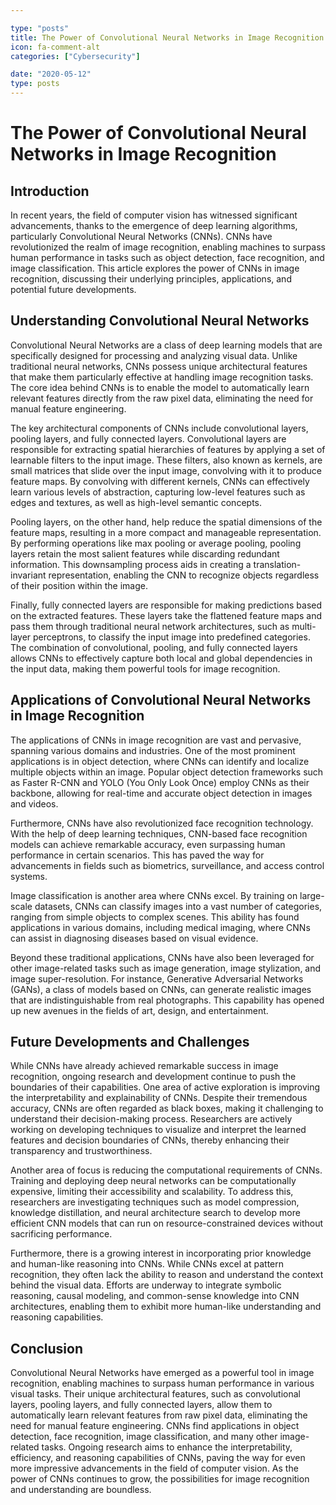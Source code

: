 ```yaml
---

type: "posts"
title: The Power of Convolutional Neural Networks in Image Recognition
icon: fa-comment-alt
categories: ["Cybersecurity"]

date: "2020-05-12"
type: posts
---
```





# The Power of Convolutional Neural Networks in Image Recognition

## Introduction

In recent years, the field of computer vision has witnessed significant advancements, thanks to the emergence of deep learning algorithms, particularly Convolutional Neural Networks (CNNs). CNNs have revolutionized the realm of image recognition, enabling machines to surpass human performance in tasks such as object detection, face recognition, and image classification. This article explores the power of CNNs in image recognition, discussing their underlying principles, applications, and potential future developments.

## Understanding Convolutional Neural Networks

Convolutional Neural Networks are a class of deep learning models that are specifically designed for processing and analyzing visual data. Unlike traditional neural networks, CNNs possess unique architectural features that make them particularly effective at handling image recognition tasks. The core idea behind CNNs is to enable the model to automatically learn relevant features directly from the raw pixel data, eliminating the need for manual feature engineering.

The key architectural components of CNNs include convolutional layers, pooling layers, and fully connected layers. Convolutional layers are responsible for extracting spatial hierarchies of features by applying a set of learnable filters to the input image. These filters, also known as kernels, are small matrices that slide over the input image, convolving with it to produce feature maps. By convolving with different kernels, CNNs can effectively learn various levels of abstraction, capturing low-level features such as edges and textures, as well as high-level semantic concepts.

Pooling layers, on the other hand, help reduce the spatial dimensions of the feature maps, resulting in a more compact and manageable representation. By performing operations like max pooling or average pooling, pooling layers retain the most salient features while discarding redundant information. This downsampling process aids in creating a translation-invariant representation, enabling the CNN to recognize objects regardless of their position within the image.

Finally, fully connected layers are responsible for making predictions based on the extracted features. These layers take the flattened feature maps and pass them through traditional neural network architectures, such as multi-layer perceptrons, to classify the input image into predefined categories. The combination of convolutional, pooling, and fully connected layers allows CNNs to effectively capture both local and global dependencies in the input data, making them powerful tools for image recognition.

## Applications of Convolutional Neural Networks in Image Recognition

The applications of CNNs in image recognition are vast and pervasive, spanning various domains and industries. One of the most prominent applications is in object detection, where CNNs can identify and localize multiple objects within an image. Popular object detection frameworks such as Faster R-CNN and YOLO (You Only Look Once) employ CNNs as their backbone, allowing for real-time and accurate object detection in images and videos.

Furthermore, CNNs have also revolutionized face recognition technology. With the help of deep learning techniques, CNN-based face recognition models can achieve remarkable accuracy, even surpassing human performance in certain scenarios. This has paved the way for advancements in fields such as biometrics, surveillance, and access control systems.

Image classification is another area where CNNs excel. By training on large-scale datasets, CNNs can classify images into a vast number of categories, ranging from simple objects to complex scenes. This ability has found applications in various domains, including medical imaging, where CNNs can assist in diagnosing diseases based on visual evidence.

Beyond these traditional applications, CNNs have also been leveraged for other image-related tasks such as image generation, image stylization, and image super-resolution. For instance, Generative Adversarial Networks (GANs), a class of models based on CNNs, can generate realistic images that are indistinguishable from real photographs. This capability has opened up new avenues in the fields of art, design, and entertainment.

## Future Developments and Challenges

While CNNs have already achieved remarkable success in image recognition, ongoing research and development continue to push the boundaries of their capabilities. One area of active exploration is improving the interpretability and explainability of CNNs. Despite their tremendous accuracy, CNNs are often regarded as black boxes, making it challenging to understand their decision-making process. Researchers are actively working on developing techniques to visualize and interpret the learned features and decision boundaries of CNNs, thereby enhancing their transparency and trustworthiness.

Another area of focus is reducing the computational requirements of CNNs. Training and deploying deep neural networks can be computationally expensive, limiting their accessibility and scalability. To address this, researchers are investigating techniques such as model compression, knowledge distillation, and neural architecture search to develop more efficient CNN models that can run on resource-constrained devices without sacrificing performance.

Furthermore, there is a growing interest in incorporating prior knowledge and human-like reasoning into CNNs. While CNNs excel at pattern recognition, they often lack the ability to reason and understand the context behind the visual data. Efforts are underway to integrate symbolic reasoning, causal modeling, and common-sense knowledge into CNN architectures, enabling them to exhibit more human-like understanding and reasoning capabilities.

## Conclusion

Convolutional Neural Networks have emerged as a powerful tool in image recognition, enabling machines to surpass human performance in various visual tasks. Their unique architectural features, such as convolutional layers, pooling layers, and fully connected layers, allow them to automatically learn relevant features from raw pixel data, eliminating the need for manual feature engineering. CNNs find applications in object detection, face recognition, image classification, and many other image-related tasks. Ongoing research aims to enhance the interpretability, efficiency, and reasoning capabilities of CNNs, paving the way for even more impressive advancements in the field of computer vision. As the power of CNNs continues to grow, the possibilities for image recognition and understanding are boundless.